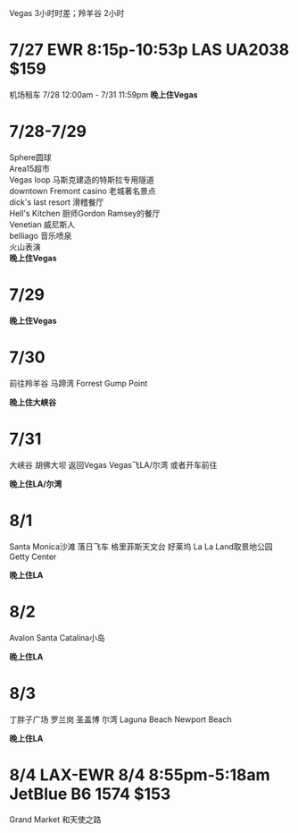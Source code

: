 Vegas 3小时时差；羚羊谷 2小时

# 7/27 EWR 8:15p-10:53p LAS UA2038 $159
机场租车 7/28 12:00am - 7/31 11:59pm
**晚上住Vegas**

# 7/28-7/29 
Sphere圆球   
Area15超市   
Vegas loop 马斯克建造的特斯拉专用隧道   
downtown Fremont casino 老城著名景点  
dick's last resort 滑稽餐厅  
Hell's Kitchen 厨师Gordon Ramsey的餐厅  
Venetian 威尼斯人  
belliago 音乐喷泉  
火山表演  
**晚上住Vegas**

# 7/29
**晚上住Vegas**

# 7/30
前往羚羊谷 马蹄湾
Forrest Gump Point

**晚上住大峡谷**

# 7/31 
大峡谷 
胡佛大坝 返回Vegas
Vegas飞LA/尔湾 或者开车前往

**晚上住LA/尔湾**

# 8/1 
Santa Monica沙滩 落日飞车
格里菲斯天文台 好莱坞 
La La Land取景地公园
Getty Center

**晚上住LA**

# 8/2 
Avalon  Santa Catalina小岛

**晚上住LA**

# 8/3
丁胖子广场 罗兰岗 圣盖博
尔湾 
Laguna Beach
Newport Beach

**晚上住LA**

# 8/4 LAX-EWR 8/4 8:55pm-5:18am JetBlue B6 1574  $153
Grand Market 和天使之路
